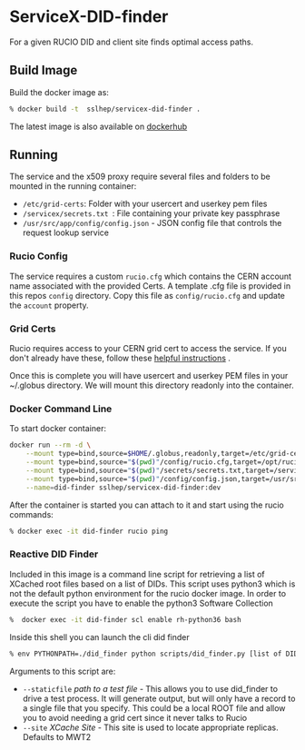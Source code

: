 # ServiceX-DID-finder

For a given RUCIO DID and client site finds optimal access paths.

## Build Image
Build the docker image as:
```bash
% docker build -t  sslhep/servicex-did-finder .
```

The latest image is also available on [dockerhub](https://cloud.docker.com/u/sslhep/repository/docker/sslhep/servicex-did-finder
)

## Running
The service and the x509 proxy require several files and folders to be mounted
in the running container:
* `/etc/grid-certs`: Folder with your usercert and userkey pem files
* `/servicex/secrets.txt `: File containing your private key passphrase
* `/usr/src/app/config/config.json` - JSON config file that controls the request
lookup service

### Rucio Config
The service requires a custom `rucio.cfg` which contains the CERN account name
associated with the provided Certs. A template .cfg file is provided in this
repos `config` directory. Copy this file as `config/rucio.cfg` and update the 
`account` property. 

### Grid Certs
Rucio requires access to your CERN grid cert to access the service. If you 
don't already have these, follow 
these [helpful instructions](https://hep.pa.msu.edu/wiki/bin/view/ATLAS_Tier3/GridCert) .

Once this is complete you will have usercert and userkey PEM files in your 
~/.globus directory. We will mount this directory readonly into the container.

### Docker Command Line

To start docker container: 
```bash
docker run --rm -d \
    --mount type=bind,source=$HOME/.globus,readonly,target=/etc/grid-certs \
    --mount type=bind,source="$(pwd)"/config/rucio.cfg,target=/opt/rucio/etc/rucio.cfg \
    --mount type=bind,source="$(pwd)"/secrets/secrets.txt,target=/servicex/secrets.txt \
    --mount type=bind,source="$(pwd)"/config/config.json,target=/usr/src/app/config/config.json \
    --name=did-finder sslhep/servicex-did-finder:dev 
```

After the container is started you can attach to it and start using the rucio commands:

```bash
% docker exec -it did-finder rucio ping 
```

### Reactive DID Finder
Included in this image is a command line script for retrieving a list of XCached
root files based on a list of DIDs. This script uses python3 which is not the 
default python environment for the rucio docker image. In order to execute the
script you have to enable the python3 Software Collection

```bash
%  docker exec -it did-finder scl enable rh-python36 bash
```

Inside this shell you can launch the cli did finder
```bash
% env PYTHONPATH=./did_finder python scripts/did_finder.py [list of DIDs]
```

Arguments to this script are:
* `--staticfile` _path to a test file_ - This allows you to use did_finder to 
drive a test process. It will generate output, but will only have a record to 
a single file that you specify. This could be a local ROOT file and allow you 
to avoid needing a grid cert since it never talks to Rucio
* `--site` _XCache Site_ - This site is used to locate appropriate replicas. 
Defaults to MWT2 

